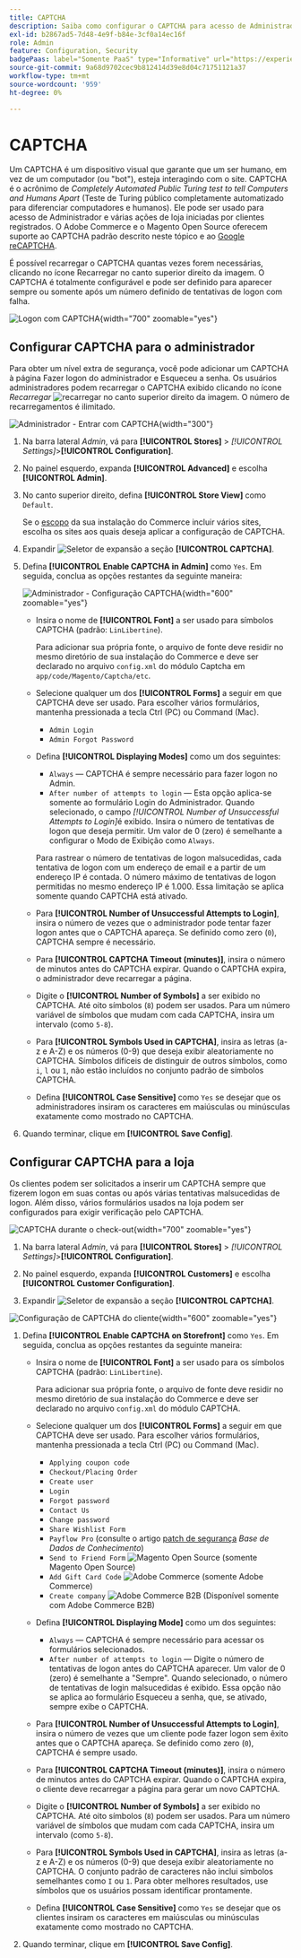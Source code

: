 ```yaml
---
title: CAPTCHA
description: Saiba como configurar o CAPTCHA para acesso de Administrador e várias ações de vitrine iniciadas por clientes registrados.
exl-id: b2867ad5-7d48-4e9f-b84e-3cf0a14ec16f
role: Admin
feature: Configuration, Security
badgePaas: label="Somente PaaS" type="Informative" url="https://experienceleague.adobe.com/en/docs/commerce/user-guides/product-solutions" tooltip="Aplica-se somente a projetos do Adobe Commerce na nuvem (infraestrutura do PaaS gerenciada pela Adobe) e a projetos locais."
source-git-commit: 9a68d9702cec9b812414d39e8d04c71751121a37
workflow-type: tm+mt
source-wordcount: '959'
ht-degree: 0%

---
```


# CAPTCHA

Um CAPTCHA é um dispositivo visual que garante que um ser humano, em vez de um computador (ou &quot;bot&quot;), esteja interagindo com o site. CAPTCHA é o acrônimo de _Completely Automated Public Turing test to tell Computers and Humans Apart_ (Teste de Turing público completamente automatizado para diferenciar computadores e humanos). Ele pode ser usado para acesso de Administrador e várias ações de loja iniciadas por clientes registrados. O Adobe Commerce e o Magento Open Source oferecem suporte ao CAPTCHA padrão descrito neste tópico e ao [Google reCAPTCHA](security-google-recaptcha.md).

É possível recarregar o CAPTCHA quantas vezes forem necessárias, clicando no ícone Recarregar no canto superior direito da imagem. O CAPTCHA é totalmente configurável e pode ser definido para aparecer sempre ou somente após um número definido de tentativas de logon com falha.

![Logon com CAPTCHA](./assets/customer-account-login-captcha.png){width="700" zoomable="yes"}

## Configurar CAPTCHA para o administrador

Para obter um nível extra de segurança, você pode adicionar um CAPTCHA à página Fazer logon do administrador e Esqueceu a senha. Os usuários administradores podem recarregar o CAPTCHA exibido clicando no ícone _Recarregar_ ![recarregar](./assets/CAPTCHA-icon-reload.png) no canto superior direito da imagem. O número de recarregamentos é ilimitado.

![Administrador - Entrar com CAPTCHA](./assets/security-captcha-admin.png){width="300"}

1. Na barra lateral _Admin_, vá para **[!UICONTROL Stores]** > _[!UICONTROL Settings]_>**[!UICONTROL Configuration]**.

1. No painel esquerdo, expanda **[!UICONTROL Advanced]** e escolha **[!UICONTROL Admin]**.

1. No canto superior direito, defina **[!UICONTROL Store View]** como `Default`.

   Se o [escopo](../getting-started/websites-stores-views.md#scope-settings) da sua instalação do Commerce incluir vários sites, escolha os sites aos quais deseja aplicar a configuração de CAPTCHA.

1. Expandir ![Seletor de expansão](../assets/icon-display-expand.png) a seção **[!UICONTROL CAPTCHA]**.

1. Defina **[!UICONTROL Enable CAPTCHA in Admin]** como `Yes`. Em seguida, conclua as opções restantes da seguinte maneira:

   ![Administrador - Configuração CAPTCHA](../configuration-reference/advanced/assets/admin-captcha.png){width="600" zoomable="yes"}

   - Insira o nome de **[!UICONTROL Font]** a ser usado para símbolos CAPTCHA (padrão: `LinLibertine`).

     Para adicionar sua própria fonte, o arquivo de fonte deve residir no mesmo diretório de sua instalação do Commerce e deve ser declarado no arquivo `config.xml` do módulo Captcha em `app/code/Magento/Captcha/etc`.

   - Selecione qualquer um dos **[!UICONTROL Forms]** a seguir em que CAPTCHA deve ser usado. Para escolher vários formulários, mantenha pressionada a tecla Ctrl (PC) ou Command (Mac).

      - `Admin Login`
      - `Admin Forgot Password`

   - Defina **[!UICONTROL Displaying Modes]** como um dos seguintes:

      - `Always` — CAPTCHA é sempre necessário para fazer logon no Admin.
      - `After number of attempts to login` — Esta opção aplica-se somente ao formulário Login do Administrador. Quando selecionado, o campo _[!UICONTROL Number of Unsuccessful Attempts to Login]_&#x200B;é exibido. Insira o número de tentativas de logon que deseja permitir. Um valor de 0 (zero) é semelhante a configurar o Modo de Exibição como `Always`.

     Para rastrear o número de tentativas de logon malsucedidas, cada tentativa de logon com um endereço de email e a partir de um endereço IP é contada. O número máximo de tentativas de logon permitidas no mesmo endereço IP é 1.000. Essa limitação se aplica somente quando CAPTCHA está ativado.

   - Para **[!UICONTROL Number of Unsuccessful Attempts to Login]**, insira o número de vezes que o administrador pode tentar fazer logon antes que o CAPTCHA apareça. Se definido como zero (`0`), CAPTCHA sempre é necessário.

   - Para **[!UICONTROL CAPTCHA Timeout (minutes)]**, insira o número de minutos antes do CAPTCHA expirar. Quando o CAPTCHA expira, o administrador deve recarregar a página.

   - Digite o **[!UICONTROL Number of Symbols]** a ser exibido no CAPTCHA. Até oito símbolos (`8`) podem ser usados. Para um número variável de símbolos que mudam com cada CAPTCHA, insira um intervalo (como `5-8`).

   - Para **[!UICONTROL Symbols Used in CAPTCHA]**, insira as letras (a-z e A-Z) e os números (0-9) que deseja exibir aleatoriamente no CAPTCHA. Símbolos difíceis de distinguir de outros símbolos, como `i`, `l` ou `1`, não estão incluídos no conjunto padrão de símbolos CAPTCHA.

   - Defina **[!UICONTROL Case Sensitive]** como `Yes` se desejar que os administradores insiram os caracteres em maiúsculas ou minúsculas exatamente como mostrado no CAPTCHA.

1. Quando terminar, clique em **[!UICONTROL Save Config]**.

## Configurar CAPTCHA para a loja

Os clientes podem ser solicitados a inserir um CAPTCHA sempre que fizerem logon em suas contas ou após várias tentativas malsucedidas de logon. Além disso, vários formulários usados na loja podem ser configurados para exigir verificação pelo CAPTCHA.

![CAPTCHA durante o check-out](./assets/storefront-checkout-payment-captcha.png){width="700" zoomable="yes"}

1. Na barra lateral _Admin_, vá para **[!UICONTROL Stores]** > _[!UICONTROL Settings]_>**[!UICONTROL Configuration]**.

1. No painel esquerdo, expanda **[!UICONTROL Customers]** e escolha **[!UICONTROL Customer Configuration]**.

1. Expandir ![Seletor de expansão](../assets/icon-display-expand.png) a seção **[!UICONTROL CAPTCHA]**.

![Configuração de CAPTCHA do cliente](../configuration-reference/customers/assets/customer-configuration-captcha.png){width="600" zoomable="yes"}

1. Defina **[!UICONTROL Enable CAPTCHA on Storefront]** como `Yes`. Em seguida, conclua as opções restantes da seguinte maneira:

   - Insira o nome de **[!UICONTROL Font]** a ser usado para os símbolos CAPTCHA (padrão: `LinLibertine`).

     Para adicionar sua própria fonte, o arquivo de fonte deve residir no mesmo diretório de sua instalação do Commerce e deve ser declarado no arquivo `config.xml` do módulo CAPTCHA.

   - Selecione qualquer um dos **[!UICONTROL Forms]** a seguir em que CAPTCHA deve ser usado. Para escolher vários formulários, mantenha pressionada a tecla Ctrl (PC) ou Command (Mac).

      - `Applying coupon code`
      - `Checkout/Placing Order`
      - `Create user`
      - `Login`
      - `Forgot password`
      - `Contact Us`
      - `Change password`
      - `Share Wishlist Form`
      - `Payflow Pro` (consulte o artigo [patch de segurança](https://experienceleague.adobe.com/docs/commerce-knowledge-base/kb/troubleshooting/payments/paypal-payflow-pro-active-carding-activity.html) _Base de Dados de Conhecimento_)
      - `Send to Friend Form` ![Magento Open Source](../assets/open-source.svg) (somente Magento Open Source)
      - `Add Gift Card Code` ![Adobe Commerce](../assets/adobe-logo.svg) (somente Adobe Commerce)
      - `Create company` ![Adobe Commerce B2B](../assets/b2b.svg) (Disponível somente com Adobe Commerce B2B)

   - Defina **[!UICONTROL Displaying Mode]** como um dos seguintes:

      - `Always` — CAPTCHA é sempre necessário para acessar os formulários selecionados.
      - `After number of attempts to login` — Digite o número de tentativas de logon antes do CAPTCHA aparecer. Um valor de 0 (zero) é semelhante a &quot;Sempre&quot;. Quando selecionado, o número de tentativas de login malsucedidas é exibido. Essa opção não se aplica ao formulário Esqueceu a senha, que, se ativado, sempre exibe o CAPTCHA.

   - Para **[!UICONTROL Number of Unsuccessful Attempts to Login]**, insira o número de vezes que um cliente pode fazer logon sem êxito antes que o CAPTCHA apareça. Se definido como zero (`0`), CAPTCHA é sempre usado.

   - Para **[!UICONTROL CAPTCHA Timeout (minutes)]**, insira o número de minutos antes do CAPTCHA expirar. Quando o CAPTCHA expira, o cliente deve recarregar a página para gerar um novo CAPTCHA.

   - Digite o **[!UICONTROL Number of Symbols]** a ser exibido no CAPTCHA. Até oito símbolos (`8`) podem ser usados. Para um número variável de símbolos que mudam com cada CAPTCHA, insira um intervalo (como `5-8`).

   - Para **[!UICONTROL Symbols Used in CAPTCHA]**, insira as letras (a-z e A-Z) e os números (0-9) que deseja exibir aleatoriamente no CAPTCHA. O conjunto padrão de caracteres não inclui símbolos semelhantes como `I` ou `1`. Para obter melhores resultados, use símbolos que os usuários possam identificar prontamente.

   - Defina **[!UICONTROL Case Sensitive]** como `Yes` se desejar que os clientes insiram os caracteres em maiúsculas ou minúsculas exatamente como mostrado no CAPTCHA.

1. Quando terminar, clique em **[!UICONTROL Save Config]**.
